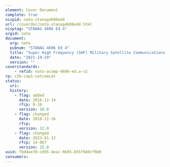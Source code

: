 ```yaml
---
element: Cover Document
complete: true
nispid: nato-stanag4606ed4
url: /coverdoc/nato-stanag4606ed4.html
nisptag: "STANAG 4606 Ed 4"
orgid: nato
document:
  org: nato
  pubnum: "STANAG 4606 Ed 4"
  title: "Super High Frequency (SHF) Military Satellite Communications (MILSATCOM) EPM Waveform For Class B Services - AComP-4606 Edition A"
  date: "2021-10-29"
  version: ""
coverstandards:
    - refid: nato-acomp-4606-ed.a-v2
rp: c3b-cap1-satcomcat
status:
  uri: 
  history: 
    - flag: added
      date: 2016-12-19
      rfcp: 9-16
      version: 10.0
    - flag: changed
      date: 2018-12-16
      rfcp: 
      version: 12.0
    - flag: changed
      date: 2023-01-12
      rfcp: 14-067
      version: 15.0
uuid: fbd4ae70-cd95-4eac-9b95-855f940cf9d0
consumers:
---
```

